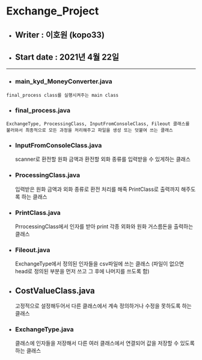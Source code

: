  # Exchange_Project
 - ## Writer : 이호원 (kopo33)
 - ## Start date : 2021년 4월 22일
---
 - ### main_kyd_MoneyConverter.java
`final_process class를 실행시켜주는 main class`
 - ### final_process.java
`ExchangeType, ProcessingClass, InputFromConsoleClass, Fileout 클래스를 불러와서 최종적으로 모든 과정을 처리해주고 파일을 생성 또는 덧붙여 쓰는 클래스`

 - ### InputFromConsoleClass.java

	scanner로 환전할 원화 금액과 환전할 외화 종류를 입력받을 수 있게하는 클래스

 - ### ProcessingClass.java

	입력받은 원화 금액과 외화 종류로 환전 처리를 해죽 PrintClass로 출력까지 해주도록 하는 클래스

 - ### PrintClass.java

	PrrocessingClass에서 인자를 받아 print 각종 외화와 원화 거스름돈을 출력하는 클래스

 - ### Fileout.java

	ExchangeType에서 정의된 인자들을 csv파일에 쓰는 클래스
	(파일이 없으면 head로 정의된 부분을 먼저 쓰고 그 후에 나머지를 쓰도록 함)

 - ## CostValueClass.java

	고정적으로 설정해두어서 다른 클래스에서 계속 정의하거나 수정을 못하도록 하는 클래스

 - ### ExchangeType.java

	클래스에 인자들을 저장해서 다른 여러 클래스에서 연결되어 값을 저장할 수 있도록 하는 클래스
